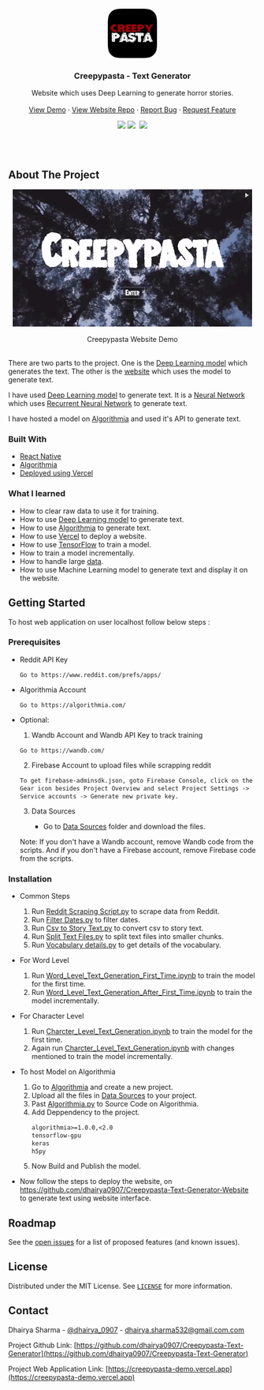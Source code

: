 <!-- PROJECT LOGO -->

<p align="center">
  <a href="https://creepypasta-demo.vercel.app/">
    <img src="/Images/logo.png" alt="Logo" width="100" height="100">
  </a>

  <h3 align="center">Creepypasta - Text Generator</h3>

  <p align="center">
    Website which uses Deep Learning to generate horror stories.
    <br />
    <br />
    <a href="https://creepypasta-demo.vercel.app/">View Demo</a>
    ·
    <a href="https://github.com/dhairya0907/Creepypasta-Text-Generator-Website">View Website Repo</a>
    ·
    <a href="https://github.com/dhairya0907/Creepypasta-Text-Generator/issues">Report Bug</a>
    ·
    <a href="https://github.com/dhairya0907/Creepypasta-Text-Generator/issues">Request Feature</a>
  </p>
</p>

<!-- PROJECT SHIELDS -->
<div align="center">
   <a target="_blank" href="https://github.com/dhairya0907/Creepypasta-Text-Generator/blob/main/LICENSE"><img src="https://badgen.net/badge/license/MIT/blue"></a>
   <a target="_blank" href="https://www.linkedin.com/in/dhairyasharma0907/"><img src="https://img.shields.io/badge/style--5eba00.svg?label=LinkedIn&logo=linkedin&style=social"></a>&nbsp;
    <a target="_blank" href="https://twitter.com/dhairya_0907"><img src="https://img.shields.io/twitter/follow/dhairya_0907?label=Follow&style=social"></a>
</div>




<!-- ABOUT THE PROJECT -->
<p>
  <br/>
  <br/>
</p>


## About The Project

<p align="center" >
   <a href="https://creepypasta-demo.vercel.app/">
    <img alt="Creepypasta Website Demo" src="/Images/Desktop_Screen_GIf.gif"/>
    </a>

</p>
<p  align="center">
  Creepypasta Website Demo
  <br/>
 <br/>
</p>

There are two parts to the project. One is the <a href="https://drive.google.com/drive/folders/1O9JFbdgr_8o2Vl5biKKIX_Y1cUUVjvD2">Deep Learning model</a> which generates the text. The other is the <a href="https://creepypasta-demo.vercel.app/">website</a> which uses the model to generate text.

I have used <a href="https://drive.google.com/drive/folders/1O9JFbdgr_8o2Vl5biKKIX_Y1cUUVjvD2">Deep Learning model</a> to generate text. It is a <a href="https://en.wikipedia.org/wiki/Neural_network">Neural Network</a> which uses <a href="https://en.wikipedia.org/wiki/Recurrent_neural_network">Recurrent Neural Network</a> to generate text.

I have hosted a model on  <a href="https://algorithmia.com/">Algorithmia</a> and used it's API to generate text.


### Built With
* [React Native](https://reactnative.dev/)
* [Algorithmia](https://algorithmia.com/)
* [Deployed using Vercel](https://vercel.com/)

### What I learned
* How to clear raw data to use it for training.
* How to use <a href="https://drive.google.com/drive/folders/1O9JFbdgr_8o2Vl5biKKIX_Y1cUUVjvD2">Deep Learning model</a> to generate text.
* How to use <a href="https://algorithmia.com/">Algorithmia</a> to generate text.
* How to use <a href="https://vercel.com/">Vercel</a> to deploy a website.
* How to use <a href="https://www.tensorflow.org/">TensorFlow</a> to train a model.
* How to train a model incrementally.
* How to handle large <a href="https://drive.google.com/drive/folders/1SjWgphsq-LhPY9YNh_GyZGEKfYOlsoQK">data</a>.
* How to use Machine Learning model to generate text and display it on the website.



<!-- GETTING STARTED -->
## Getting Started

To host web application on user localhost follow below steps :

### Prerequisites

* Reddit API Key
  ```
  Go to https://www.reddit.com/prefs/apps/
  ```
* Algorithmia Account
  ```
  Go to https://algorithmia.com/
  ```

* Optional: 
    1. Wandb Account and Wandb API Key to track training
    ```
    Go to https://wandb.com/
    ```
    2. Firebase Account to upload files while scrapping reddit
    ```
    To get firebase-adminsdk.json, goto Firebase Console, click on the Gear icon besides Project Overview and select Project Settings -> Service accounts -> Generate new private key.
    
    ```
    3. Data Sources
    
          * Go to <a href="https://drive.google.com/drive/folders/1SjWgphsq-LhPY9YNh_GyZGEKfYOlsoQK?usp=sharing">Data Sources</a> folder and download the files.
    
  Note: If you don't have a Wandb account, remove Wandb code from the scripts. And if you don't have a Firebase   account, remove Firebase code from the scripts.

### Installation
* Common Steps
    1. Run <a href="https://github.com/dhairya0907/Creepypasta-Text-Generator/blob/main/Scripts/Reddit%20Scraping%20Script.py">Reddit Scraping Script.py</a> to scrape data from Reddit.
    2. Run <a href="https://github.com/dhairya0907/Creepypasta-Text-Generator/blob/main/Scripts/Filter%20Dates.py">Filter Dates.py</a> to filter dates.
    3. Run <a href="https://github.com/dhairya0907/Creepypasta-Text-Generator/blob/main/Scripts/Csv%20to%20Story%20Text.py">Csv to Story Text.py</a> to convert csv to story text.
    4. Run <a href="https://github.com/dhairya0907/Creepypasta-Text-Generator/blob/main/Scripts/Split%20Text%20Files.py">Split Text Files.py</a> to split text files into smaller chunks.
    5. Run <a href="https://github.com/dhairya0907/Creepypasta-Text-Generator/blob/main/Scripts/Vocabulary%20details.py">Vocabulary details.py</a> to get details of the vocabulary.

* For Word Level
    1. Run <a href="https://github.com/dhairya0907/Creepypasta-Text-Generator/blob/main/Scripts/Word_Level_Text_Generation_First_Time.ipynb">Word_Level_Text_Generation_First_Time.ipynb</a> to train the model for the first time.
    2. Run <a href="https://github.com/dhairya0907/Creepypasta-Text-Generator/blob/main/Scripts/Word_Level_Text_Generation_After_First_Time.ipynb">Word_Level_Text_Generation_After_First_Time.ipynb</a> to train the model incrementally.

* For Character Level
    1. Run <a href="https://github.com/dhairya0907/Creepypasta-Text-Generator/blob/main/Scripts/Charcter_Level_Text_Generation.ipynb">Charcter_Level_Text_Generation.ipynb</a> to train the model for the first time.
    2. Again run <a href="https://github.com/dhairya0907/Creepypasta-Text-Generator/blob/main/Scripts/Charcter_Level_Text_Generation.ipynb">Charcter_Level_Text_Generation.ipynb</a> with changes mentioned to train the model incrementally.

* To host Model on Algorithmia
    1. Go to <a href="https://algorithmia.com/">Algorithmia</a> and create a new project.
    2. Upload all the files in <a href="https://drive.google.com/drive/folders/1SjWgphsq-LhPY9YNh_GyZGEKfYOlsoQK">Data Sources</a> to your project.
    3. Past <a href="https://github.com/dhairya0907/Creepypasta-Text-Generator/blob/main/Scripts/Algorithmia.py">Algorithmia.py</a> to Source Code on Algorithmia.
    4. Add Deppendency to the project.
        ```
        algorithmia>=1.0.0,<2.0
        tensorflow-gpu
        keras
        h5py
        ```
    5. Now Build and Publish the model.

* Now follow the steps to deploy the website, on <a href="https://github.com/dhairya0907/Creepypasta-Text-Generator-Website">https://github.com/dhairya0907/Creepypasta-Text-Generator-Website</a> to generate text using website interface.


<!-- ROADMAP -->
## Roadmap

See the [open issues](https://github.com/dhairya0907/Creepypasta-Text-Generator/issues) for a list of proposed features (and known issues).



<!-- LICENSE -->
## License

Distributed under the MIT License. See [`LICENSE`](https://github.com/dhairya0907/Creepypasta-Text-Generator/blob/main/LICENSE) for more information.



<!-- CONTACT -->
## Contact

Dhairya Sharma - [@dhairya_0907](https://twitter.com/dhairya_0907) - dhairya.sharma532@gmail.com.com

Project Github Link: [https://github.com/dhairya0907/Creepypasta-Text-Generator](https://github.com/dhairya0907/Creepypasta-Text-Generator)

Project Web Application Link: [https://creepypasta-demo.vercel.app](https://creepypasta-demo.vercel.app)
